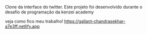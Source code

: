 
Clone da interface do twitter.
 Este projeto foi desenvolvido durante o desafio de programação da kenzei academy

 veja como fico meu trabalho!
 https://gallant-chandrasekhar-a7e3ff.netlify.app

